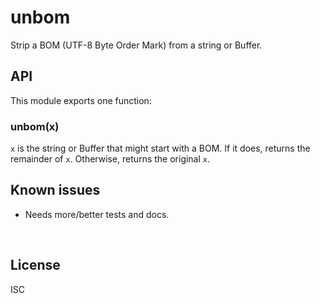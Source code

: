 ﻿
<!--#echo json="package.json" key="name" underline="=" -->
unbom
=====
<!--/#echo -->

<!--#echo json="package.json" key="description" -->
Strip a BOM (UTF-8 Byte Order Mark) from a string or Buffer.
<!--/#echo -->



API
---

This module exports one function:

### unbom(x)

`x` is the string or Buffer that might start with a BOM.
If it does, returns the remainder of `x`.
Otherwise, returns the original `x`.




<!--#toc stop="scan" -->



Known issues
------------

* Needs more/better tests and docs.




&nbsp;


License
-------
<!--#echo json="package.json" key=".license" -->
ISC
<!--/#echo -->

